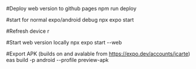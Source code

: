 #Deploy web version to github pages
npm run deploy

#start for normal expo/android debug
npx expo start

#Refresh device
r

#Start web version locally
npx expo start --web

#Export APK (builds on and avalable from https://expo.dev/accounts/jcarte)
eas build -p android --profile preview-apk